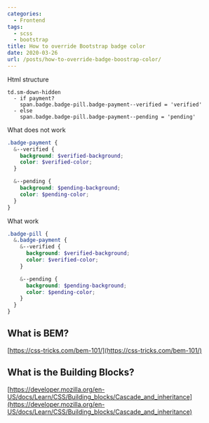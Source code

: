 ```yaml
---
categories:
  - Frontend
tags:
  - scss
  - bootstrap
title: How to override Bootstrap badge color
date: 2020-03-26
url: /posts/how-to-override-badge-boostrap-color/
---
```




Html structure

```slim
td.sm-down-hidden
  - if payment?
    span.badge.badge-pill.badge-payment--verified = 'verified'
  - else
    span.badge.badge-pill.badge-payment--pending = 'pending'
```

What does not work

```scss
.badge-payment {
  &--verified {
    background: $verified-background;
    color: $verified-color;
  }

  &--pending {
    background: $pending-background;
    color: $pending-color;
  }
}

```

What work
```scss
.badge-pill {
  &.badge-payment {
    &--verified {
      background: $verified-background;
      color: $verified-color;
    }

    &--pending {
      background: $pending-background;
      color: $pending-color;
    }
  }
}

```

## What is BEM?
[https://css-tricks.com/bem-101/](https://css-tricks.com/bem-101/)


## What is the Building Blocks?
[https://developer.mozilla.org/en-US/docs/Learn/CSS/Building_blocks/Cascade_and_inheritance](https://developer.mozilla.org/en-US/docs/Learn/CSS/Building_blocks/Cascade_and_inheritance)